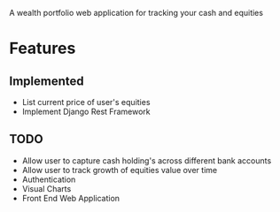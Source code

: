 A wealth portfolio web application for tracking your cash and equities

# Features
## Implemented
- List current price of user's equities
- Implement Django Rest Framework
## TODO
- Allow user to capture cash holding's across different bank accounts
- Allow user to track growth of equities value over time
- Authentication
- Visual Charts
- Front End Web Application